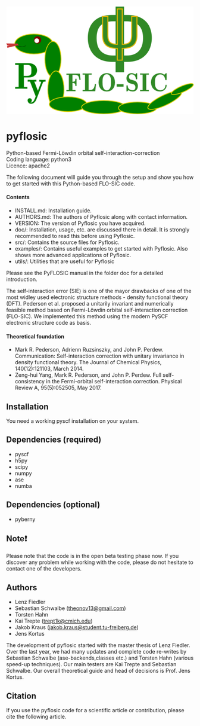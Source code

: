![GitHub Logo](/images/pyflosic_logo.png)


# pyflosic 
Python-based Fermi-Löwdin orbital self-interaction-correction  
Coding language: python3   
Licence: apache2   

The following document will guide you through the setup and show you how to get started with this Python-based FLO-SIC code.

#### Contents

- INSTALL.md: Installation guide.
- AUTHORS.md: The authors of Pyflosic along with contact information.
- VERSION: The version of Pyflosic you have acquired.
- doc/: Installation, usage, etc. are discussed there in detail. It is strongly recommended to read this before using Pyflosic.
- src/: Contains the source files for Pyflosic.
- examples/: Contains useful examples to get started with Pyflosic. Also shows more advanced applications of Pyflosic.
- utils/: Utilities that are useful for Pyflosic 

Please see the PyFLOSIC manual in the folder doc for a detailed introduction.

The self-interaction error (SIE) is one of the mayor drawbacks of one of the most widley used electronic structure methods - density functional theory (DFT). Pederson et al. proposed a unitarily invariant and numerically feasible method based on Fermi-Löwdin orbital self-interaction correction (FLO-SIC). We implemented this method using the modern PySCF electronic structure code as basis.   

#### Theoretical foundation  
* Mark R. Pederson, Adrienn Ruzsinszky, and John P. Perdew. Communication: Self-interaction correction with unitary invariance in density functional theory. The Journal of Chemical Physics, 140(12):121103, March 2014.
* Zeng-hui Yang, Mark R. Pederson, and John P. Perdew. Full self-consistency in the Fermi-orbital self-interaction correction. Physical Review A, 95(5):052505, May 2017.  

## Installation 
You need a working pyscf installation on your system. 

## Dependencies (required)

* pyscf 
* h5py 
* scipy 
* numpy 
* ase 
* numba 

## Dependencies (optional)

* pyberny


## Note:heavy_exclamation_mark:
Please note that the code is in the open beta testing phase now. If you discover any problem while working with the code, please do not hesitate to contact one of the developers.      

## Authors 

* Lenz Fiedler 
* Sebastian Schwalbe (theonov13@gmail.com)  
* Torsten Hahn  
* Kai Trepte (trept1k@cmich.edu) 
* Jakob Kraus (jakob.kraus@student.tu-freiberg.de) 
* Jens Kortus 

The development of pyflosic started with the master thesis of Lenz Fiedler. Over the last year, we had many updates and complete code re-writes by Sebastian Schwalbe (ase-backends,classes etc.) and Torsten Hahn (various speed-up techniques). Our main testers are Kai Trepte and Sebastian Schwalbe. Our overall theoretical guide and head of decisions is Prof. Jens Kortus.

## Citation
If you use the pyflosic code for a scientific article or contribution, please cite the following article. 
